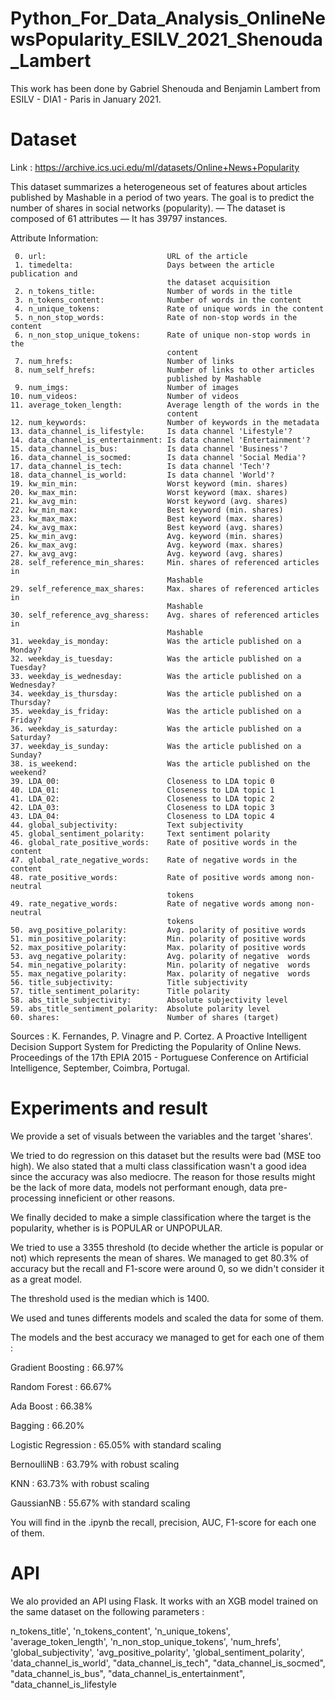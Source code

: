 # Python_For_Data_Analysis_OnlineNewsPopularity_ESILV_2021_Shenouda_Lambert

This work has been done by Gabriel Shenouda and Benjamin Lambert from ESILV - DIA1 - Paris in January 2021.

# Dataset
Link : https://archive.ics.uci.edu/ml/datasets/Online+News+Popularity

This dataset summarizes a heterogeneous set of features about articles published by Mashable in a period of two years.
The goal is to predict the number of shares in social networks (popularity).
— The dataset is composed of 61 attributes
— It has 39797 instances.

Attribute Information: 

     0. url:                           URL of the article 
     1. timedelta:                     Days between the article publication and 
                                       the dataset acquisition 
     2. n_tokens_title:                Number of words in the title 
     3. n_tokens_content:              Number of words in the content 
     4. n_unique_tokens:               Rate of unique words in the content 
     5. n_non_stop_words:              Rate of non-stop words in the content 
     6. n_non_stop_unique_tokens:      Rate of unique non-stop words in the 
                                       content 
     7. num_hrefs:                     Number of links 
     8. num_self_hrefs:                Number of links to other articles 
                                       published by Mashable 
     9. num_imgs:                      Number of images 
    10. num_videos:                    Number of videos 
    11. average_token_length:          Average length of the words in the 
                                       content 
    12. num_keywords:                  Number of keywords in the metadata 
    13. data_channel_is_lifestyle:     Is data channel 'Lifestyle'? 
    14. data_channel_is_entertainment: Is data channel 'Entertainment'? 
    15. data_channel_is_bus:           Is data channel 'Business'? 
    16. data_channel_is_socmed:        Is data channel 'Social Media'? 
    17. data_channel_is_tech:          Is data channel 'Tech'? 
    18. data_channel_is_world:         Is data channel 'World'? 
    19. kw_min_min:                    Worst keyword (min. shares) 
    20. kw_max_min:                    Worst keyword (max. shares) 
    21. kw_avg_min:                    Worst keyword (avg. shares) 
    22. kw_min_max:                    Best keyword (min. shares) 
    23. kw_max_max:                    Best keyword (max. shares) 
    24. kw_avg_max:                    Best keyword (avg. shares) 
    25. kw_min_avg:                    Avg. keyword (min. shares) 
    26. kw_max_avg:                    Avg. keyword (max. shares) 
    27. kw_avg_avg:                    Avg. keyword (avg. shares) 
    28. self_reference_min_shares:     Min. shares of referenced articles in 
                                       Mashable 
    29. self_reference_max_shares:     Max. shares of referenced articles in 
                                       Mashable 
    30. self_reference_avg_sharess:    Avg. shares of referenced articles in 
                                       Mashable 
    31. weekday_is_monday:             Was the article published on a Monday? 
    32. weekday_is_tuesday:            Was the article published on a Tuesday? 
    33. weekday_is_wednesday:          Was the article published on a Wednesday? 
    34. weekday_is_thursday:           Was the article published on a Thursday? 
    35. weekday_is_friday:             Was the article published on a Friday? 
    36. weekday_is_saturday:           Was the article published on a Saturday? 
    37. weekday_is_sunday:             Was the article published on a Sunday? 
    38. is_weekend:                    Was the article published on the weekend? 
    39. LDA_00:                        Closeness to LDA topic 0 
    40. LDA_01:                        Closeness to LDA topic 1 
    41. LDA_02:                        Closeness to LDA topic 2 
    42. LDA_03:                        Closeness to LDA topic 3 
    43. LDA_04:                        Closeness to LDA topic 4 
    44. global_subjectivity:           Text subjectivity
    45. global_sentiment_polarity:     Text sentiment polarity 
    46. global_rate_positive_words:    Rate of positive words in the content 
    47. global_rate_negative_words:    Rate of negative words in the content 
    48. rate_positive_words:           Rate of positive words among non-neutral 
                                       tokens 
    49. rate_negative_words:           Rate of negative words among non-neutral 
                                       tokens 
    50. avg_positive_polarity:         Avg. polarity of positive words 
    51. min_positive_polarity:         Min. polarity of positive words 
    52. max_positive_polarity:         Max. polarity of positive words 
    53. avg_negative_polarity:         Avg. polarity of negative  words 
    54. min_negative_polarity:         Min. polarity of negative  words 
    55. max_negative_polarity:         Max. polarity of negative  words
    56. title_subjectivity:            Title subjectivity 
    57. title_sentiment_polarity:      Title polarity 
    58. abs_title_subjectivity:        Absolute subjectivity level 
    59. abs_title_sentiment_polarity:  Absolute polarity level 
    60. shares:                        Number of shares (target) 

Sources :
K. Fernandes, P. Vinagre and P. Cortez. A Proactive Intelligent Decision 
Support System for Predicting the Popularity of Online News. Proceedings 
of the 17th EPIA 2015 - Portuguese Conference on Artificial Intelligence, 
September, Coimbra, Portugal. 

# Experiments and result
We provide a set of visuals between the variables and the target 'shares'.

We tried to do regression on this dataset but the results were bad (MSE too high). 
We also stated that a multi class classification wasn't a good idea since the accuracy was also mediocre.
The reason for those results might be the lack of more data, models not performant enough, data pre-processing inneficient or other reasons.

We finally decided to make a simple classification where the target is the popularity, whether is is POPULAR or UNPOPULAR.

We tried to use a 3355 threshold (to decide whether the article is popular or not) which represents the mean of shares. 
We managed to get 80.3% of accuracy but the recall and F1-score were around 0, so we didn't consider it as a great model.

The threshold used is the median which is 1400.

We used and tunes differents models and scaled the data for some of them.

The models and the best accuracy we managed to get for each one of them :

Gradient Boosting : 66.97%

Random Forest : 66.67%

Ada Boost : 66.38%

Bagging : 66.20%

Logistic Regression : 65.05% with standard scaling

BernoulliNB : 63.79% with robust scaling

KNN : 63.73% with robust scaling

GaussianNB : 55.67% with standard scaling

You will find in the .ipynb the recall, precision, AUC, F1-score for each one of them.

# API

We alo provided an API using Flask. It works with an XGB model trained on the same dataset on the following parameters :

n_tokens_title',
'n_tokens_content',
'n_unique_tokens',
'average_token_length',
'n_non_stop_unique_tokens',
'num_hrefs',
'global_subjectivity', 
'avg_positive_polarity',
'global_sentiment_polarity', 'data_channel_is_world',
"data_channel_is_tech", "data_channel_is_socmed",
"data_channel_is_bus", "data_channel_is_entertainment",
"data_channel_is_lifestyle

